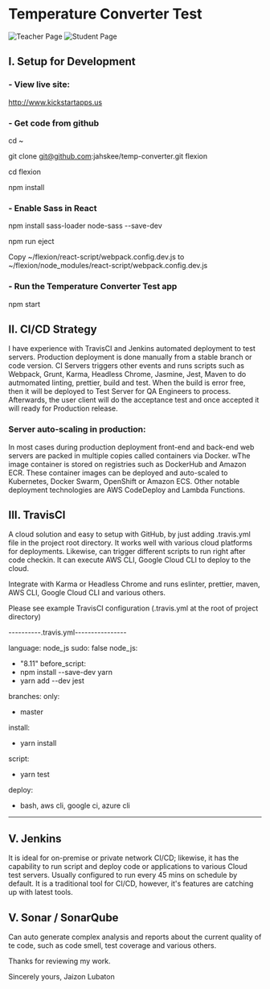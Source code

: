 # Temperature Converter Test 

![Teacher Page](https://i.imgur.com/KOLqQh8.png)
![Student Page](https://i.imgur.com/JbEMRQH.png)

## I. Setup for Development

### - View live site:

http://www.kickstartapps.us

### - Get code from github

  cd ~
  
  git clone git@github.com:jahskee/temp-converter.git flexion
  
  cd flexion

  npm install


### - Enable Sass in React

  npm install sass-loader node-sass --save-dev
  
  npm run eject

   Copy ~/flexion/react-script/webpack.config.dev.js to
   ~/flexion/node_modules/react-script/webpack.config.dev.js


### - Run the Temperature Converter Test app

  npm start



## II. CI/CD Strategy

I have experience with TravisCI and Jenkins automated deployment to test servers. Production deployment is done manually   from a stable branch or code version. CI Servers triggers other events and runs scripts such as Webpack, Grunt, Karma, 
Headless Chrome, Jasmine, Jest, Maven to do autmomated linting, prettier, build and test. When the build is error free, then it will be deployed to Test Server for QA Engineers to process. Afterwards, the user client will do the acceptance test and once accepted it will ready for Production release. 


### Server auto-scaling in production:

In most cases during production deployment front-end and back-end web servers  are packed in multiple copies called containers via Docker. wThe image container is stored on registries such as DockerHub and Amazon ECR. These container images can be deployed and auto-scaled to Kubernetes, Docker Swarm, OpenShift or Amazon ECS. Other notable deployment technologies are AWS CodeDeploy and Lambda Functions.  


## III. TravisCI 

A cloud solution and easy to setup with GitHub, by just adding .travis.yml file in the project root directory.  It works well with various cloud platforms for deployments. Likewise, can trigger different scripts to run right after code checkin. It can execute AWS CLI, Google Cloud CLI to deploy to the cloud.   


Integrate with Karma or Headless Chrome and runs eslinter, prettier, maven, AWS CLI, Google Cloud CLI and various others. 

Please see example TravisCI configuration (.travis.yml at the root of project directory)

----------.travis.yml----------------

language: node_js
sudo: false
node_js:
  - "8.11"
before_script: 
  - npm install --save-dev yarn
  - yarn add --dev jest

branches:
   only:
   - master

install:  
  - yarn install
 
script:
  - yarn test

deploy:
  - bash, aws cli, google ci, azure cli
     
-----------------------------

## V. Jenkins

It is ideal for on-premise or private network CI/CD; likewise, it has the capability to run script and deploy code or applications to various Cloud test servers. Usually configured to run every 45 mins on schedule by default.  It is a traditional tool for CI/CD, however, it's features are catching up with latest tools.


## V. Sonar / SonarQube

Can auto generate complex analysis and reports about the current quality of te code, such as code smell, test coverage and various others.



Thanks for reviewing my work.


Sincerely yours,
Jaizon Lubaton
